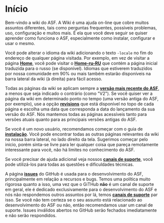 # Início

Bem-vindo a wiki do ASF. A Wiki é uma ajuda on-line que cobre muitos assuntos diferentes, tais como perguntas frequentes, possíveis problemas, uso, configuração e muitos mais. É ela que você deve seguir se quiser aprender como funciona o ASF, especialmente como instalar, configurar e usar o mesmo.

Você pode alterar o idioma da wiki adicionando o texto `-locale` no fim do endereço de qualquer página visitada. Por exemplo, em vez de visitar a página **[Home](https://github.com/JustArchiNET/ArchiSteamFarm/wiki/Home)**, você pode visitar o **[Home-ru-RU](https://github.com/JustArchiNET/ArchiSteamFarm/wiki/Home-ru-RU)** que contém a página inicial traduzida para o russo (se disponível). Idiomas que estiverem traduzidos por nossa comunidade em 90% ou mais também estarão disponíveis na barra lateral da wiki (à direita) para fácil acesso.

Todas as páginas da wiki se aplicam sempre a **[versão mais recente do ASF](https://github.com/JustArchiNET/ArchiSteamFarm/releases)**, a menos que seja indicado o contrário (como "V2"). Se você quiser ver a página da wiki em determinado ponto no tempo (uma versão antiga do ASF, por exemplo), use a opção **[revisions](https://github.com/JustArchiNET/ArchiSteamFarm/wiki/_history)** que está disponível no topo de cada página e escolha uma data que corresponda a data do lançamento da sua versão do ASF. Nós mantemos todas as páginas acessíveis tanto para versões atuais quanto para as principais versões antigas do ASF.

Se você é um novo usuário, recomendamos começar com o guia de **[instalação](https://github.com/JustArchi/ArchiSteamFarm/wiki/Setting-up-pt-BR)**. Você pode encontrar todas as outras páginas relevantes da wiki na nossa barra lateral, no lado direito da tela. Sugerimos começar pelo inicio, porém sinta-se livre para ler qualquer coisa que pareça remotamente interessante para você, não há limites no conhecimento do ASF.

Se você precisar de ajuda adicional veja nossos **[canais de suporte](https://github.com/JustArchiNET/ArchiSteamFarm/blob/master/SUPPORT.md)**, você pode utilizá-los para todas as questões e dificuldades técnicas.

A página **[issues](https://github.com/JustArchiNET/ArchiSteamFarm/issues)** do GitHub é usada para o desenvolvimento do ASF, principalmente em relação a recursos e bugs. Temos uma política muito rigorosa quanto a isso, uma vez que o GiTHub **não** é um canal de suporte em geral, ele é dedicado exclusivamente para o desenvolvimento do ASF e nós não respondemos outros assuntos por lá, temos **[canais de suporte](https://github.com/JustArchiNET/ArchiSteamFarm/blob/master/SUPPORT.md)** par isso. Se você não tem certeza se o seu assunto está relacionado ao desenvolvimento do ASF ou não, então recomendamos usar um canal de suporte. Issues inválidos abertos no GitHub serão fechados imediatamente e não serão respondidos.